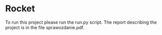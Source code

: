 # Rocket

To run this project please run the run.py script. The report describing the project is in the file sprawozdanie.pdf.
